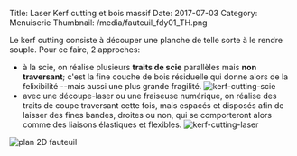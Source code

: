 Title: Laser Kerf cutting et bois massif 
Date: 2017-07-03
Category: Menuiserie
Thumbnail: /media/fauteuil_fdy01_TH.png

Le kerf cutting consiste à découper une planche de telle sorte à le rendre souple. Pour ce faire, 2 approches:

- à la scie, on réalise plusieurs **traits de scie** parallèles mais **non traversant**; c'est la fine couche de bois résiduelle qui donne alors de la felixibilité --mais aussi une plus grande fragilité. 
![kerf-cutting-scie](https://uvamarch.files.wordpress.com/2011/02/02_kerf_splice.jpg)
- avec une découpe-laser ou une fraiseuse numérique, on réalise des traits de coupe traversant cette fois, mais espacés et disposés afin de laisser des fines bandes, droites ou non, qui se comporteront alors comme des liaisons élastiques et flexibles.
![kerf-cutting-laser](https://i1.wp.com/52lasers.com/wp-content/uploads/2014/11/Living-Hinge-5-of-61.jpg?w=948)
   
![plan 2D fauteuil](/media/faut01_2Dplans.png)
